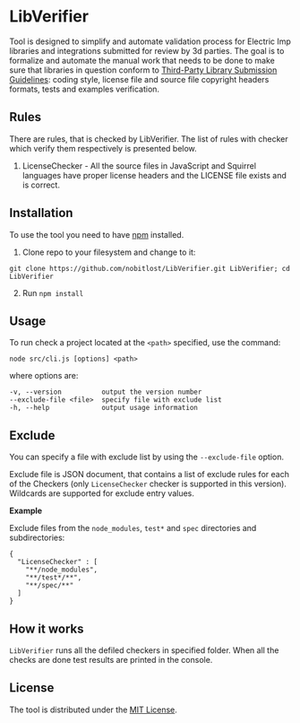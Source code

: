 # LibVerifier

Tool is designed to simplify and automate validation process for Electric Imp libraries and integrations submitted for review by 3d parties. The goal is to formalize and automate the manual work that needs to be done to make sure that libraries in question conform to [Third-Party Library Submission Guidelines](https://electricimp.com/docs/libraries/submissions/): coding style, license file and source file copyright headers formats, tests and examples verification.

## Rules
There are rules, that is checked by LibVerifier. The list of rules with checker which verify them respectively is presented below.

1) LicenseChecker - All the source files in JavaScript and Squirrel languages have proper license headers and the LICENSE file exists and is correct.

## Installation 

To use the tool you need to have [npm](https://www.npmjs.com/get-npm) installed.

1. Clone repo to your filesystem and change to it: 
```
git clone https://github.com/nobitlost/LibVerifier.git LibVerifier; cd LibVerifier
```
2. Run `npm install`

## Usage

To run check a project located at the `<path>` specified, use the command:  
```
node src/cli.js [options] <path>
``` 
where options are: 

```
-v, --version          output the version number
--exclude-file <file>  specify file with exclude list
-h, --help             output usage information
```

## Exclude

You can specify a file with exclude list by using the `--exclude-file` option.

Exclude file is JSON document, that contains a list of exclude rules for each of the Checkers
(only `LicenseChecker` checker is supported in this version). Wildcards are supported for
exclude entry values.

**Example**

Exclude files from the `node_modules`, `test*` and `spec` directories and subdirectories:

```
{
  "LicenseChecker" : [
    "**/node_modules",
    "**/test*/**",
    "**/spec/**"
  ]
}
```

## How it works

`LibVerifier` runs all the defiled checkers in specified folder. When all the checks are done
test results are printed in the console.

## License

The tool is distributed under the [MIT License](./LICENSE).
